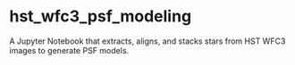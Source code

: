 # hst_wfc3_psf_modeling
A Jupyter Notebook that extracts, aligns, and stacks stars from HST WFC3 images to generate PSF models.
